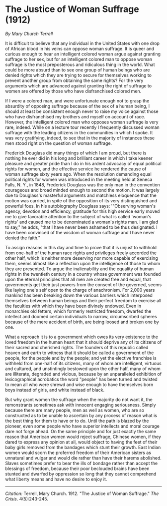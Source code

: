 <!--
title:   The Justice of Woman Suffrage
author:  Terrell, Mary Church
journal: The Crisis
year:    1912
volume:  4
issue:   5
pages:   243-245
-->
# The Justice of Woman Suffrage (1912)

 *By Mary Church Terrell*

It is difficult to believe that any individual in the United States with one drop of African blood in his veins can oppose woman suffrage. It is queer and curious enough to hear an intelligent colored woman argue against granting suffrage to her sex, but for an intelligent colored man to oppose woman suffrage is the most preposterous and ridiculous thing in the world. What could be more absurd than to see one group of human beings who are denied rights which they are trying to secure for themselves working to prevent another group from obtaining the same rights? For the very arguments which are advanced against granting the right of suffrage to women are offered by those who have disfranchised colored men.

If I were a colored man, and were unfortunate enough not to grasp the absurdity of opposing suffrage because of the sex of a human being, I should at least be consistent enough never to raise my voice against those who have disfranchised my brothers and myself on account of race. However, the intelligent colored man who opposes woman suffrage is very rare, indeed. While on a lecture tour recently I frequently discussed woman suffrage with the leading citizens in the communities in which I spoke. It was very gratifying, indeed, to see that in the majority of instances these men stood right on the question of woman suffrage.

Frederick Douglass did many things of which I am proud, but there is nothing he ever did in his long and brilliant career in which I take keener pleasure and greater pride than I do in his ardent advocacy of  equal political rights for women, and the effective service he rendered the cause of woman suffrage sixty years ago. When the resolution demanding equal political rights for women was introduced in the meeting held at Seneca Falls, N. Y., in 1848, Frederick Douglass was the only man in the convention courageous and broad minded enough to second the motion. It was largely due to Douglass's masterful arguments and matchless eloquence that the motion was carried, in spite of the opposition of its very distinguished and powerful foes. In his autobiography Douglass says: '"Observing woman's agency, devotion and efficiency, gratitude for this high service early moved me to give favorable attention to the subject of what is called 'woman's rights' and caused me to be denominated a woman's rights man. I am glad to say," he adds, "that I have never been ashamed to be thus designated. I have been convinced of the wisdom of woman suffrage and I have never denied the faith."

To assign reasons in this day and time to prove that it is unjust to withhold from one-half of the human race rights and privileges freely accorded the other half, which is neither more deserving nor more capable of exercising them, seems almost like a reflection upon the intelligence of those to whom they are presented. To argue the inalienability and the equality of human rights in the twentieth century in a country whose government was founded upon the eternal principles that all men are created free and equal, that governments get their just powers from the consent of the governed, seems like laying one's self open to the charge of anachronism. For 2,000 years mankind has been breaking down the various barriers which interposed themselves between human beings and their perfect freedom to exercise all the faculties with which they have been divinely endowed. Even in monarchies old fetters, which formerly restricted freedom, dwarfed the intellect and doomed certain individuals to narrow, circumscribed spheres because of the mere accident of birth, are being loosed and broken one by one.

What a reproach it is to a government which owes its very existence to the loved freedom in the human heart that it should deprive any of its citizens of their sacred and cherished rights. The founders of this republic called heaven and earth to witness that it should be called a government of the people, for the people and by the people; and yet the elective franchise is withheld from one-half of its citizens, many of whom are intelligent, virtuous and cultured, and unstintingly bestowed upon the other half, many of whom are illiterate, degraded and vicious, because by an unparalleled exhibition of lexicographical acrobatics the word "people" has been turned and twisted to mean all who were shrewd and wise enough to have themselves born boys instead of girls, and white instead of black.

But why grant women the suffrage when the majority do not want it, the remonstrants sometimes ask with innocent engaging seriousness. Simply because there are many people, men as well as women, who are so constructed as to be unable to ascertain by any process of reason what is the best thing for them to have or to do. Until the path is blazed by the pioneer, even some people who have superior intellects and moral courage dare not forge ahead. On the same principle and for just exactly the same reason that American women would reject suffrage, Chinese women, if they dared to express any opinion at all, would object to having the feet of their baby girls removed from the bandages which stunt their growth. East Indian women would scorn the proferred freedom of their American sisters as unnatural and vulgar and would die rather than have their harems abolished. Slaves sometimes prefer to bear the ills of bondage rather than accept the blessings of freedom, because their poor beclouded brains have been stunted and dwarfed by oppression so long that they cannot comprehend what liberty means and have no desire to enjoy it.



_________________
*Citation:* Terrell, Mary Church. 1912. "The Justice of Woman Suffrage." *The Crisis*. 4(5):243-245.
